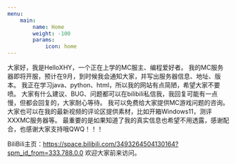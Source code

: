 ```yaml
---
menu:
    main:
        name: Home
        weight: -100
        params:
            icon: home
---
```


大家好，我是HelloXHY，一个正在上学的MC服主、编程爱好者。
我的MC服务器即将开服，预计在9月，到时候我会通知大家，并写出服务器信息、地址、版本。
我正在学习java、python、html，所以我的网站有点简陋，希望大家不要喷。
大家有什么建议、BUG、问题都可以在bilibili私信我，我回复可能有一点慢，但都会回复的，大家耐心等待。
我可以免费给大家提供MC游戏问题的咨询。
大家也可以在我的最新视频的评论区提供素材，比如开箱Windows11，测评XXXMC服务器等。
最重要的是如果知道了我的真实信息也希望不用透露，感谢配合，也感谢大家支持哦QWQ！！！




BiliBili主页：https://space.bilibili.com/3493264504130164?spm_id_from=333.788.0.0
欢迎大家前来访问。
